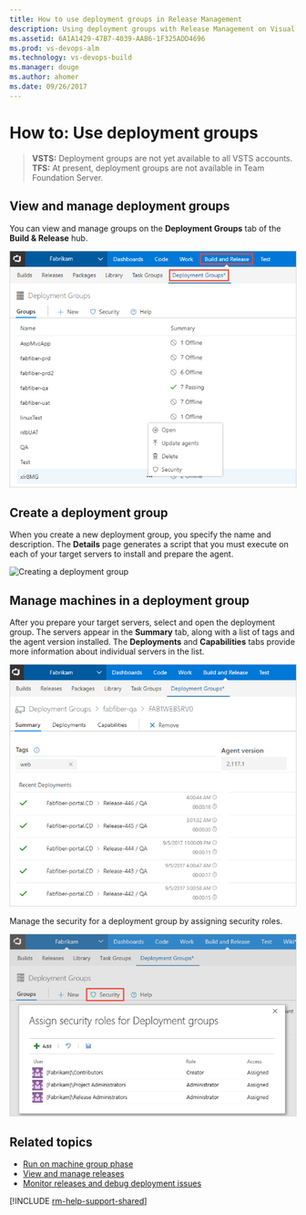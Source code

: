 ```yaml
---
title: How to use deployment groups in Release Management
description: Using deployment groups with Release Management on Visual Studio Team Services (VSTS) and Team Foundation Server (TFS)
ms.assetid: 6A1A1429-47B7-4039-AAB6-1F325ADD4696
ms.prod: vs-devops-alm
ms.technology: vs-devops-build
ms.manager: douge
ms.author: ahomer
ms.date: 09/26/2017
---
```


# How to: Use deployment groups

>**VSTS:** Deployment groups are not yet available to all VSTS accounts.  
>**TFS:** At present, deployment groups are not available in Team Foundation Server.

## View and manage deployment groups

You can view and manage groups on the **Deployment Groups** tab of the **Build &amp; Release** hub.

![Overview of all deployment groups](_img/howto-deployment-groups/depgroups-ui-01.png)


## Create a deployment group

When you create a new deployment group, you specify the name and description.
The **Details** page generates a script that you must execute on each of your target servers
to install and prepare the agent.

![Creating a deployment group](_img/howto-deployment-groups/depgroup-create.png)

## Manage machines in a deployment group

After you prepare your target servers, select and open the deployment group.
The servers appear in the **Summary** tab, along with a list of tags and the agent version installed.
The **Deployments** and **Capabilities** tabs provide more information about individual servers in the list. 

![Overview of a deployment group](_img/howto-deployment-groups/depgroups-ui-02.png)


Manage the security for a deployment group by assigning security roles.
 
![Security for a deployment group](_img/howto-deployment-groups/depgroup-04.png)

## Related topics

* [Run on machine group phase](../../../process/phases.md#deployment-group-phase)
* [View and manage releases](../../../../actions/view-manage-releases.md)
* [Monitor releases and debug deployment issues](../../../../actions/debug-deployment-issues.md)

[!INCLUDE [rm-help-support-shared](../../../../_shared/rm-help-support-shared.md)]

